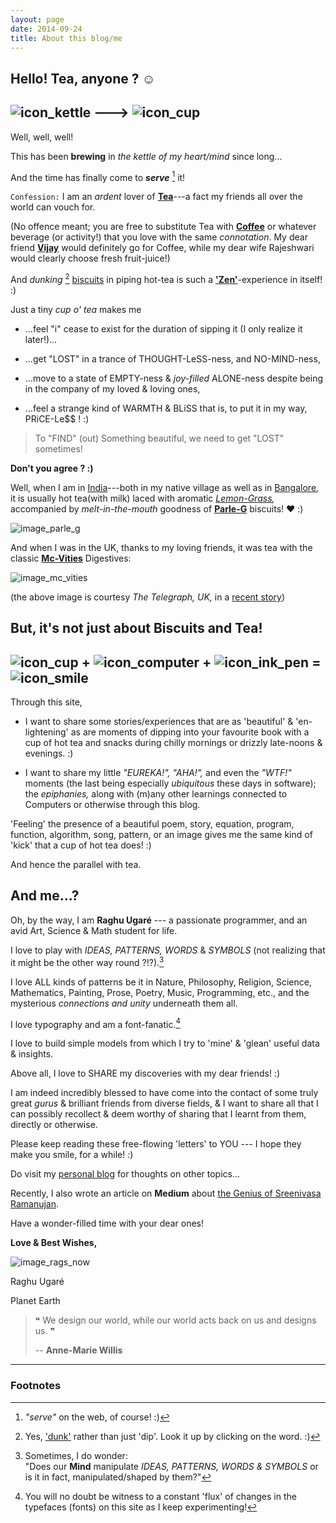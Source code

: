 ```yaml
---
layout: page
date: 2014-09-24
title: About this blog/me
---
```


## Hello! Tea, anyone ? &#9786;

## ![icon_kettle](icons/rags_icon_128_by_128_kettle.png) ---> ![icon_cup](icons/rags_icon_128_by_128_cup.png)

Well, well, well!

This has been **brewing** in _the kettle of my heart/mind_ since long...


And the time has finally come to _**serve**_ [^1] it!

[^1]: _"serve"_ on the web, of course! :)

`Confession:` I am an _ardent_ lover of **[Tea][link_tea]**---a fact my friends all over the world can vouch for.

(No offence meant; you are free to substitute Tea with **[Coffee][link_coffee]** or whatever beverage (or activity!) that you love with the same _connotation_. My dear friend **[Vijay][link_vijay]** would definitely go for Coffee, while my dear wife Rajeshwari would clearly choose fresh fruit-juice!)

And _dunking_ [^2] [biscuits][link_biscuit] in piping hot-tea is such a **['Zen'][link_zen]**-experience in itself! :)

[^2]: Yes, ['dunk'][link_dunk_meaning] rather than just 'dip'. Look it up by clicking on the word. :)

Just a tiny _cup o' tea_ makes me

+ ...feel "i" cease to exist for the duration of sipping it (I only realize it later!)...

+ ...get "LOST" in a trance of THOUGHT-LeSS-ness, and NO-MIND-ness,

+ ...move to a state of EMPTY-ness & _joy-filled_ ALONE-ness despite being in the company of my loved & loving ones,

+ ...feel a strange kind of WARMTH & BLiSS that is, to put it in my way, PRiCE-Le$$ ! :)

> To "FIND" (out) Something beautiful, we need to get "LOST" sometimes!

**Don't you agree ? :)**

Well, when I am in [India][link_India]---both in my native village as well as in [Bangalore][link_bangalore], it is usually hot tea(with milk) laced with aromatic _[Lemon-Grass][link_lemon_grass],_ accompanied by _melt-in-the-mouth_ goodness of **[Parle-G][link_parle_g]** biscuits! &hearts; :)

![image_parle_g](images/parle_g_in_tea.jpg)

And when I was in the UK, thanks to my loving friends, it was tea with the classic **[Mc-Vities][link_mc_vities]** Digestives:

![image_mc_vities](images/mc_vities_in_tea.jpg)

(the above image is courtesy _The Telegraph, UK,_ in a [recent story][link_telegraph_uk_biscuits])

## But, it's not just about Biscuits and Tea!

## ![icon_cup](icons/rags_icon_128_by_128_cup.png) + ![icon_computer](icons/rags_icon_128_by_128_computer.png) + ![icon_ink_pen](icons/rags_icon_128_by_128_ink_pen.png) = ![icon_smile](icons/rags_icon_128_by_128_smile.png)

Through this site,

+ I want to share some stories/experiences that are as 'beautiful' & 'en-lightening' as are moments of dipping into your favourite book with a cup of hot tea and snacks during chilly mornings or drizzly late-noons & evenings. :)

+ I want to share my little _"EUREKA!", "AHA!",_ and even the _"WTF!"_ moments (the last being especially _ubiquitous_ these days in software); the _epiphanies,_ along with (m)any other learnings connected to Computers or otherwise through this blog.

'Feeling' the presence of a beautiful poem, story, equation, program, function, algorithm, song, pattern, or an image gives me the same kind of 'kick' that a cup of hot tea does! :)

And hence the parallel with tea.

## And me...?

Oh, by the way, I am **Raghu Ugaré** --- a passionate programmer, and an avid Art, Science & Math student for life.

I love to play with _IDEAS, PATTERNS, WORDS_ & _SYMBOLS_ (not realizing that it might be the other way round ?!?).[^3]

[^3]: Sometimes, I do wonder: <br/> "Does our **Mind** manipulate _IDEAS, PATTERNS, WORDS & SYMBOLS_ or is it in fact, manipulated/shaped by them?"

I love ALL kinds of patterns be it in Nature, Philosophy, Religion, Science, Mathematics, Painting, Prose, Poetry, Music, Programming, etc., and the mysterious _connections and unity_ underneath them all.

I love typography and am a font-fanatic.[^4]

[^4]: You will no doubt be witness to a constant 'flux' of changes in the typefaces (fonts) on this site as I keep experimenting!

I love to build simple models from which I try to 'mine' & 'glean' useful data & insights.

Above all, I love to SHARE my discoveries with my dear friends! :)

I am indeed incredibly blessed to have come into the contact of some truly great _gurus_ & brilliant friends from diverse fields, & I want to share all that I can possibly recollect & deem worthy of sharing that I learnt from them, directly or otherwise.

Please keep reading these free-flowing 'letters' to YOU --- I hope they make you smile, for a while! :)

Do visit my [personal blog][link_personal_blog] for thoughts on other topics...

Recently, I also wrote an article on **Medium** about [the Genius of Sreenivasa Ramanujan][link_medium_story_ramanujan].

Have a wonder-filled time with your dear ones!

**Love & Best Wishes,**

![image_rags_now](images/rags_now_small.png)

Raghu Ugaré

Planet Earth


> &#10077; We design our world, while our world acts back on us and designs us. &#10078;
>
> -- **Anne-Marie Willis**
>

---

### Footnotes

[link_medium]: http://medium.com
[link_vijay]: http://vijayanant.github.io
[link_medium_story_ramanujan]: http://bit.ly/1DlRi5m
[link_personal_blog]: http://bit.ly/1yHVaKV
[link_telegraph_uk_biscuits]: http://www.telegraph.co.uk/travel/3087838/Tea-and-biscuits-for-everyone-arriving-in-Britain.html
[link_parle_g]: http://en.wikipedia.org/wiki/Parle-G
[link_mc_vities]: http://en.wikipedia.org/wiki/McVitie%27s
[link_dunk_meaning]: http://www.thefreedictionary.com/dunk
[link_zen]: http://en.wikipedia.org/wiki/Zen
[link_India]: http://en.wikipedia.org/wiki/India
[link_bangalore]: http://en.wikipedia.org/wiki/Bangalore
[link_tea]: http://en.wikipedia.org/wiki/Tea
[link_coffee]: http://en.wikipedia.org/wiki/Coffee
[link_biscuit]: http://en.wikipedia.org/wiki/Biscuit
[link_lemon_grass]: http://en.wikipedia.org/wiki/Cymbopogon
